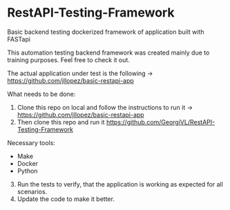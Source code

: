# RestAPI-Testing-Framework
Basic backend testing dockerized framework of application built with FASTapi

This automation testing backend framework was created mainly due to training purposes.
Feel free to check it out.

The actual application under test is the following -> https://github.com/jllopez/basic-restapi-app

What needs to be done:
1. Clone this repo on local and follow the instructions to run it -> https://github.com/jllopez/basic-restapi-app
2. Then clone this repo and run it https://github.com/GeorgiVL/RestAPI-Testing-Framework

Necessary tools:
- Make
- Docker
- Python

3. Run the tests to verify, that the application is working as expected for all scenarios.
4. Update the code to make it better.
